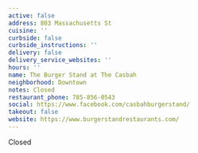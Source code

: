 ```yaml
---
active: false
address: 803 Massachusetts St
cuisine: ''
curbside: false
curbside_instructions: ''
delivery: false
delivery_service_websites: ''
hours: ''
name: The Burger Stand at The Casbah
neighborhood: Downtown
notes: Closed
restaurant_phone: 785-856-0543
social: https://www.facebook.com/casbahburgerstand/
takeout: false
website: https://www.burgerstandrestaurants.com/
---
```


Closed